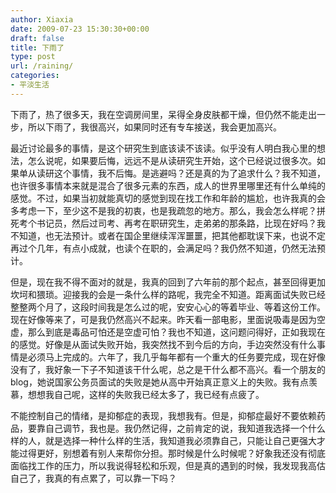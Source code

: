```yaml
---
author: Xiaxia
date: 2009-07-23 15:30:30+00:00
draft: false
title: 下雨了
type: post
url: /raining/
categories:
- 平淡生活
---
```


下雨了，热了很多天，我在空调房间里，呆得全身皮肤都干燥，但仍然不能走出一步，所以下雨了，我很高兴，如果同时还有专车接送，我会更加高兴。

最近讨论最多的事情，是这个研究生到底该读不该读。似乎没有人明白我心里的想法，怎么说呢，如果要后悔，远远不是从读研究生开始，这个已经说过很多次。如果单从读研这个事情，我不后悔。是逃避吗？还是真的为了追求什么？我不知道，也许很多事情本来就是混合了很多元素的东西，成人的世界里哪里还有什么单纯的感觉。不过，如果当初就能真切的感觉到现在找工作和年龄的尴尬，也许我真的会多考虑一下，至少这不是我的初衷，也是我疏忽的地方。那么，我会怎么样呢？拼死考个书记员，然后过司考、再考在职研究生，走弟弟的那条路，比现在好吗？我不知道，也无法预计。或者在国企里继续浑浑噩噩，把其他都耽误下来，也说不定再过个几年，有点小成就，也读个在职的，会满足吗？我仍然不知道，仍然无法预计。

但是，现在我不得不面对的就是，我真的回到了六年前的那个起点，甚至回得更加坎坷和猥琐。迎接我的会是一条什么样的路呢，我完全不知道。距离面试失败已经整整两个月了，这段时间我是怎么过的呢，安安心心的等着毕业、等着这份工作。现在好像等来了，可是我仍然高兴不起来。昨天看一部电影，里面说吸毒是因为空虚，那么到底是毒品可怕还是空虚可怕？我也不知道，这问题问得好，正如我现在的感觉。好像是从面试失败开始，我突然找不到今后的方向，手边突然没有什么事情是必须马上完成的。六年了，我几乎每年都有一个重大的任务要完成，现在好像没有了，我好象一下子不知道该干什么呢，总之是干什么都不高兴。看一个朋友的blog，她说国家公务员面试的失败是她从高中开始真正意义上的失败。我有点羡慕，想想我自己呢，这样的失败我已经太多了，我已经有点疲了。

不能控制自己的情绪，是抑郁症的表现，我想我有。但是，抑郁症最好不要依赖药品，要靠自己调节，我也是。我仍然记得，之前肯定的说，我知道我选择一个什么样的人，就是选择一种什么样的生活，我知道我必须靠自己，只能让自己更强大才能过得更好，别想着有别人来帮你分担。那时候是什么时候呢？好象我还没有彻底面临找工作的压力，所以我说得轻松和乐观，但是真的遇到的时候，我发现我高估自己了，我真的有点累了，可以靠一下吗？
